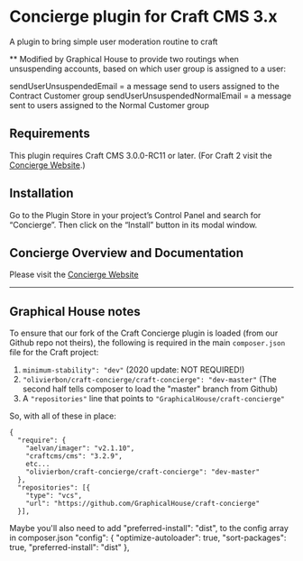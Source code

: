 # Concierge plugin for Craft CMS 3.x

A plugin to bring simple user moderation routine to craft

** Modified by Graphical House to provide two routings when unsuspending accounts, based on which user group is assigned to a user:

sendUserUnsuspendedEmail = a message send to users assigned to the Contract Customer group
sendUserUnsuspendedNormalEmail = a message sent to users assigned to the Normal Customer group

## Requirements

This plugin requires Craft CMS 3.0.0-RC11 or later. (For Craft 2 visit the [Concierge Website](https://concierge.olivierbon.com).)

## Installation

Go to the Plugin Store in your project’s Control Panel and search for “Concierge”. Then click on the “Install” button in its modal window.

## Concierge Overview and Documentation

Please visit the [Concierge Website](https://concierge.olivierbon.com)

----

## Graphical House notes

To ensure that our fork of the Craft Concierge plugin is loaded (from our Github repo not theirs), the following is required in the main `composer.json` file for the Craft project:

1. `minimum-stability": "dev"` (2020 update: NOT REQUIRED!)
2. `"olivierbon/craft-concierge/craft-concierge": "dev-master"` (The second half tells composer to load the "master" branch from Github)
3. A `"repositories"` line that points to `"GraphicalHouse/craft-concierge"`

So, with all of these in place:

```
{
  "require": {
    "aelvan/imager": "v2.1.10",
    "craftcms/cms": "3.2.9",
    etc...
    "olivierbon/craft-concierge/craft-concierge": "dev-master"
  },
  "repositories": [{
    "type": "vcs",
    "url": "https://github.com/GraphicalHouse/craft-concierge"
  }],
```  

Maybe you'll also need to add "preferred-install": "dist", to the config array in composer.json
"config": {
    "optimize-autoloader": true,
    "sort-packages": true,
    "preferred-install": "dist"
  },
